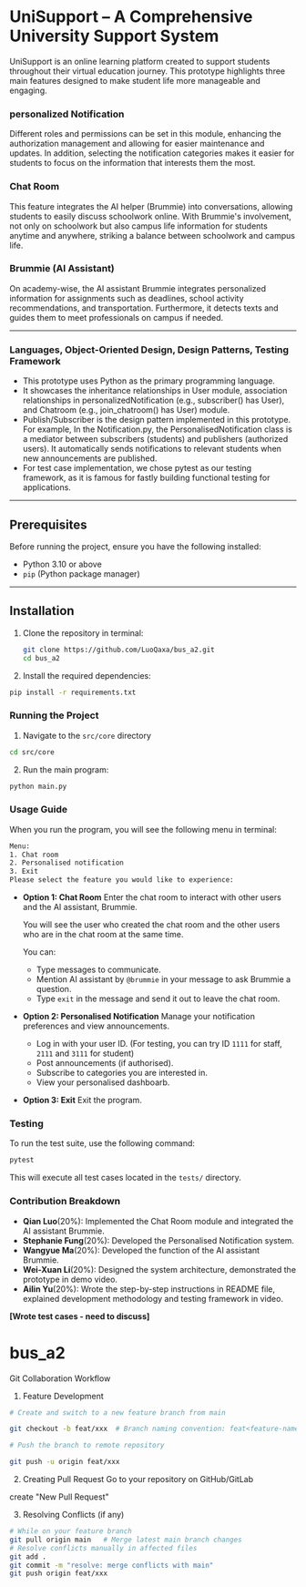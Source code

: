 # UniSupport – A Comprehensive University Support System

UniSupport is an online learning platform created to support students throughout their virtual education journey. This prototype highlights three main features designed to make student life more manageable and engaging.

### personalized Notification

Different roles and permissions can be set in this module, enhancing the authorization management and allowing for easier maintenance and updates. In addition, selecting the notification categories makes it easier for students to focus on the information that interests them the most.

### Chat Room

This feature integrates the AI helper (Brummie) into conversations, allowing students to easily discuss schoolwork online. With Brummie's involvement, not only on schoolwork but also campus life information for students anytime and anywhere, striking a balance between schoolwork and campus life.

### Brummie (AI Assistant)

On academy-wise, the AI assistant Brummie integrates personalized information for assignments such as deadlines, school activity recommendations, and transportation. Furthermore, it detects texts and guides them to meet professionals on campus if needed.

---

### Languages, Object-Oriented Design, Design Patterns, Testing Framework

- This prototype uses Python as the primary programming language.
- It showcases the inheritance relationships in User module, association relationships in personalizedNotification (e.g., subscriber() has User), and Chatroom (e.g., join_chatroom() has User) module.
- Publish/Subscriber is the design pattern implemented in this prototype. For example, In the Notification.py, the PersonalisedNotification class is a mediator between subscribers (students) and publishers (authorized users). It automatically sends notifications to relevant students when new announcements are published.
- For test case implementation, we chose pytest as our testing framework, as it is famous for fastly building functional testing for applications.

---

## Prerequisites

Before running the project, ensure you have the following installed:

- Python 3.10 or above
- `pip` (Python package manager)

---

## Installation

1. Clone the repository in terminal:

   ```bash
   git clone https://github.com/LuoQaxa/bus_a2.git
   cd bus_a2
   ```

2. Install the required dependencies:

```bash
pip install -r requirements.txt
```

### Running the Project

1. Navigate to the `src/core` directory

```bash
cd src/core
```

2. Run the main program:

```bash
python main.py
```

### Usage Guide

When you run the program, you will see the following menu in terminal:

```bash
Menu:
1. Chat room
2. Personalised notification
3. Exit
Please select the feature you would like to experience:
```

- **Option 1: Chat Room**
  Enter the chat room to interact with other users and the AI assistant, Brummie.

  You will see the user who created the chat room and the other users who are in the chat room at the same time.

  You can:

  - Type messages to communicate.
  - Mention AI assistant by `@brummie` in your message to ask Brummie a question.
  - Type `exit` in the message and send it out to leave the chat room.

* **Option 2: Personalised Notification**
  Manage your notification preferences and view announcements.

  - Log in with your user ID. (For testing, you can try ID `1111` for staff, `2111` and `3111` for student)
  - Post announcements (if authorised).
  - Subscribe to categories you are interested in.
  - View your personalised dashboarb.

* **Option 3: Exit**
  Exit the program.

### Testing

To run the test suite, use the following command:

```bash
pytest
```

This will execute all test cases located in the `tests/` directory.

### Contribution Breakdown

- **Qian Luo**(20%): Implemented the Chat Room module and integrated the AI assistant Brummie.
- **Stephanie Fung**(20%): Developed the Personalised Notification system.
- **Wangyue Ma**(20%): Developed the function of the AI assistant Brummie.
- **Wei-Xuan Li**(20%): Designed the system architecture, demonstrated the prototype in demo video.
- **Ailin Yu**(20%): Wrote the step-by-step instructions in README file, explained development methodology and testing framework in video.

**[Wrote test cases - need to discuss]**

# bus_a2

Git Collaboration Workflow

1. Feature Development

```bash
# Create and switch to a new feature branch from main

git checkout -b feat/xxx  # Branch naming convention: feat<feature-name>

# Push the branch to remote repository

git push -u origin feat/xxx
```

2. Creating Pull Request
   Go to your repository on GitHub/GitLab

create "New Pull Request"

3. Resolving Conflicts (if any)

```bash
# While on your feature branch
git pull origin main   # Merge latest main branch changes
# Resolve conflicts manually in affected files
git add .
git commit -m "resolve: merge conflicts with main"
git push origin feat/xxx
```
